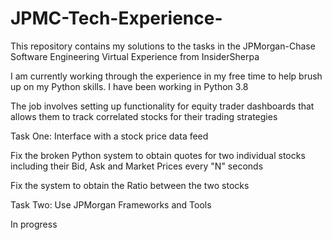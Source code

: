 # JPMC-Tech-Experience-
This repository contains my solutions to the tasks in the JPMorgan-Chase Software Engineering Virtual Experience from InsiderSherpa

I am currently working through the experience in my free time to help brush up on my Python skills. I have been working in Python 3.8 

The job involves setting up functionality for equity trader dashboards that allows them to track correlated stocks for their trading strategies 

Task One: Interface with a stock price data feed 

  Fix the broken Python system to obtain quotes for two individual stocks including their Bid, Ask and Market Prices every "N" seconds
  
  Fix the system to obtain the Ratio between the two stocks
  
Task Two: Use JPMorgan Frameworks and Tools 

  In progress 

